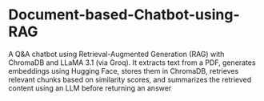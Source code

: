 # Document-based-Chatbot-using-RAG
A Q&amp;A chatbot using Retrieval-Augmented Generation (RAG) with ChromaDB and LLaMA 3.1 (via Groq). It extracts text from a PDF, generates embeddings using Hugging Face, stores them in ChromaDB, retrieves relevant chunks based on similarity scores, and summarizes the retrieved content using an LLM before returning an answer
